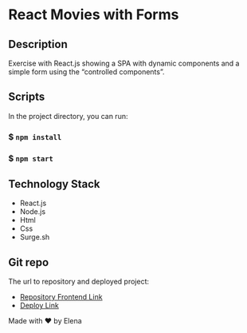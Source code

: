 
# React Movies with Forms

## Description
Exercise with React.js showing a SPA with dynamic components and a simple form using the “controlled components”.

## Scripts

In the project directory, you can run:
### $ `npm install`
### $ `npm start`

## Technology Stack
- React.js
- Node.js
- Html
- Css
- Surge.sh

## Git repo
The url to repository and deployed project:

- [Repository Frontend Link](https://github.com/elenapiaggio/react-movies-form)
- [Deploy Link](https://react-movies-form.surge.sh)

Made with :heart: by Elena

